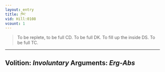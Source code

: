 ```yaml
---
layout: entry
title: ཁེང་
vid: Hill:0108
vcount: 1
---
```

> To be replete, to be full CD\. To be full DK\. To fill up the inside DS\. To be full TC\.

---
Volition: _Involuntary_
Arguments: _Erg-Abs_
---

